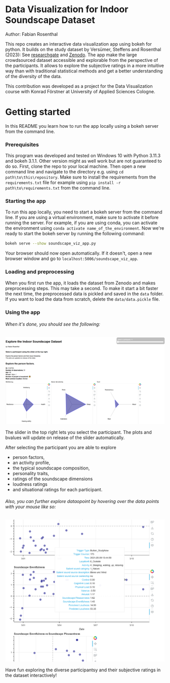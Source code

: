 # Data Visualization for Indoor Soundscape Dataset

Author: Fabian Rosenthal

This repo creates an interactive data visualization app using bokeh for python. It builds on the study dataset by Versümer, Steffens and Rosenthal (2023): See [researchgate](https://www.researchgate.net/publication/369062819_Extensive_crowdsourced_dataset_of_in-situ_evaluated_binaural_soundscapes_of_private_dwellings_containing_subjective_sound-related_and_situational_ratings_along_with_person_factors_to_study_time-varyin) and [Zenodo](10.5281/zenodo.7858848).
The app make the large crowdsourced dataset accessible and explorable from the perspective of the participants. It allows to explore the subjective ratings in a more intuitive way than with traditional statistical methods and get a better understanding of the diversity of the data.

This contribution was developed as a project for the Data Visualization course with Konrad Förstner at University of Applied Sciences Cologne.

# Getting started

In this README you learn how to run the app locally using a bokeh server from the command line.

### Prerequisites
This program was developed and tested on Windows 10 with Python 3.11.3 and bokeh 3.1.1. Other version might as well work but are not guaranteed to do so.
First, clone the repo to your local machine. Then open a new command line and navigate to the directory e.g. using `cd path\to\this\repository`.
Make sure to install the requirements from the `requirements.txt` file for example using `pip install -r path\to\requirements.txt` from the command line.

### Starting the app
To run this app locally, you need to start a bokeh server from the command line. 
If you are using a virtual environment, make sure to activate it before running the server.
For example, if you are using conda, you can activate the environment using `conda activate name_of_the_environment`.
Now we're ready to start the bokeh server by running the following command: 
```bash
bokeh serve --show soundscape_viz_app.py
```
Your browser should now open automatically. If it doesn't, open a new browser window and go to `localhost:5006/soundscape_viz_app`.

### Loading and preprocessing
When you first run the app, it loads the dataset from Zenodo and makes preprocessing steps. This may take a second.
To make it start a bit faster the next time, the preprocessed data is pickled and saved in the `data` folder.
If you want to load the data from scratch, delete the `data/data.pickle` file.

### Using the app
###### When it's done, you should see the following:

![1686253675104](image/README/1686253675104.png)

The slider in the top right lets you select the participant. The plots and bvalues will update on release of the slider automatically.

After selecting the participant you are able to explore

- person factors,
- an activity profile,
- the typical soundscape composition,
- personality traits,
- ratings of the soundscape dimensions
- loudness ratings
- and situational ratings for each participant.

###### Also, you can further explore dataopoint by hovering over the data points with your mouse like so:

<img src="image/README/1686254338655.png" width="880">

Have fun exploring the diverse participantsy and their subjective ratings in the dataset interactively!